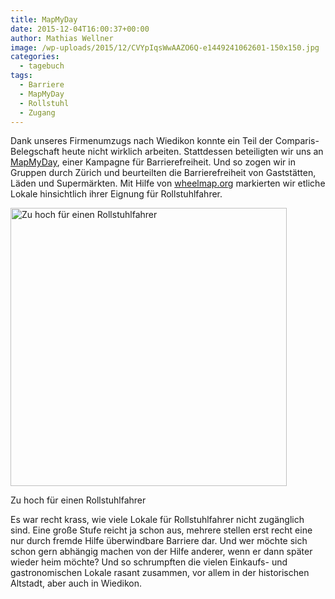 ```yaml
---
title: MapMyDay
date: 2015-12-04T16:00:37+00:00
author: Mathias Wellner
image: /wp-uploads/2015/12/CVYpIqsWwAAZO6Q-e1449241062601-150x150.jpg
categories:
  - tagebuch
tags:
  - Barriere
  - MapMyDay
  - Rollstuhl
  - Zugang
---
```

Dank unseres Firmenumzugs nach Wiedikon konnte ein Teil der Comparis-Belegschaft heute nicht wirklich arbeiten. Stattdessen beteiligten wir uns an <a href="http://mapmyday.org/de" title="MapMyDay" target="_blank">MapMyDay</a>, einer Kampagne für Barrierefreiheit. Und so zogen wir in Gruppen durch Zürich und beurteilten die Barrierefreiheit von Gaststätten, Läden und Supermärkten. Mit Hilfe von <a href="http://community.wheelmap.org/" title="Wheelmap.org" target="_blank">wheelmap.org</a> markierten wir etliche Lokale hinsichtlich ihrer Eignung für Rollstuhlfahrer. 

<div id="attachment_6400" style="width: 452px" class="wp-caption aligncenter">
  <img src="http://www.mwellner.de/wp-uploads/2015/12/CVYpIqsWwAAZO6Q-e1449241062601.jpg" alt="Zu hoch für einen Rollstuhlfahrer" width="442" height="445" class="size-full wp-image-6400" srcset="http://www.mwellner.de/wp-uploads/2015/12/CVYpIqsWwAAZO6Q-e1449241062601.jpg 442w, http://www.mwellner.de/wp-uploads/2015/12/CVYpIqsWwAAZO6Q-e1449241062601-150x150.jpg 150w, http://www.mwellner.de/wp-uploads/2015/12/CVYpIqsWwAAZO6Q-e1449241062601-348x350.jpg 348w, http://www.mwellner.de/wp-uploads/2015/12/CVYpIqsWwAAZO6Q-e1449241062601-149x150.jpg 149w" sizes="(max-width: 442px) 100vw, 442px" />
  
  <p class="wp-caption-text">
    Zu hoch für einen Rollstuhlfahrer
  </p>
</div>

Es war recht krass, wie viele Lokale für Rollstuhlfahrer nicht zugänglich sind. Eine große Stufe reicht ja schon aus, mehrere stellen erst recht eine nur durch fremde Hilfe überwindbare Barriere dar. Und wer möchte sich schon gern abhängig machen von der Hilfe anderer, wenn er dann später wieder heim möchte? Und so schrumpften die vielen Einkaufs- und gastronomischen Lokale rasant zusammen, vor allem in der historischen Altstadt, aber auch in Wiedikon.